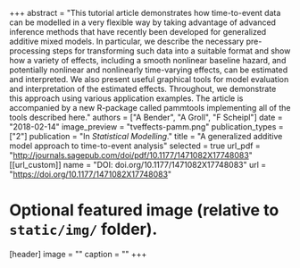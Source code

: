 
+++
abstract = "This tutorial article demonstrates how time-to-event data can be modelled in a very flexible way by taking advantage of advanced inference methods that have recently been developed for generalized additive mixed models. In particular, we describe the necessary pre-processing steps for transforming such data into a suitable format and show how a variety of effects, including a smooth nonlinear baseline hazard, and potentially nonlinear and nonlinearly time-varying effects, can be estimated and interpreted. We also present useful graphical tools for model evaluation and interpretation of the estimated effects. Throughout, we demonstrate this approach using various application examples. The article is accompanied by a new R-package called pammtools implementing all of the tools described here."
authors = ["A Bender", "A Groll", "F Scheipl"]
date = "2018-02-14"
image_preview = "tveffects-pamm.png"
publication_types = ["2"]
publication = "In *Statistical Modelling*."
title = "A generalized additive model approach to time-to-event analysis"
selected = true
url_pdf = "http://journals.sagepub.com/doi/pdf/10.1177/1471082X17748083"
[[url_custom]]
name = "DOI: doi.org/10.1177/1471082X17748083"
url = "https://doi.org/10.1177/1471082X17748083"




# Optional featured image (relative to `static/img/` folder).
[header]
image = ""
caption = ""
+++
